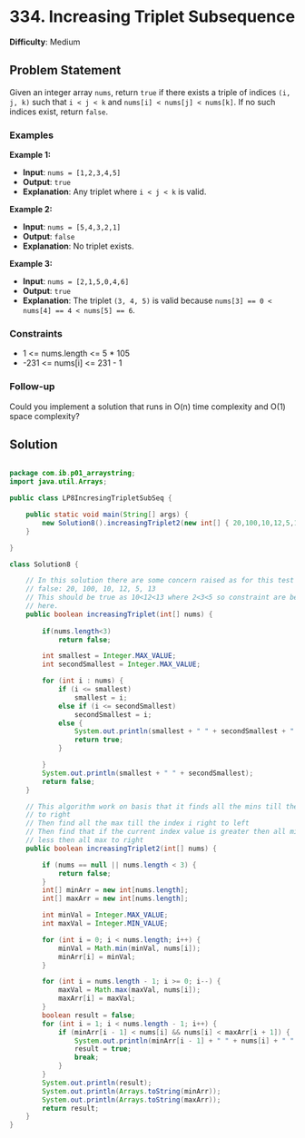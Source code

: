 # 334. Increasing Triplet Subsequence

**Difficulty**: Medium

## Problem Statement
Given an integer array `nums`, return `true` if there exists a triple of indices `(i, j, k)` such that `i < j < k` and `nums[i] < nums[j] < nums[k]`. If no such indices exist, return `false`.

### Examples

**Example 1:**
- **Input**: `nums = [1,2,3,4,5]`
- **Output**: `true`
- **Explanation**: Any triplet where `i < j < k` is valid.

**Example 2:**
- **Input**: `nums = [5,4,3,2,1]`
- **Output**: `false`
- **Explanation**: No triplet exists.

**Example 3:**
- **Input**: `nums = [2,1,5,0,4,6]`
- **Output**: `true`
- **Explanation**: The triplet `(3, 4, 5)` is valid because `nums[3] == 0 < nums[4] == 4 < nums[5] == 6`.

### Constraints
- 1 <= nums.length <= 5 * 105
- -231 <= nums[i] <= 231 - 1

### Follow-up
Could you implement a solution that runs in O(n) time complexity and O(1) space complexity?

## Solution

```java

package com.ib.p01_arraystring;
import java.util.Arrays;

public class LP8IncresingTripletSubSeq {

	public static void main(String[] args) {
		new Solution8().increasingTriplet2(new int[] { 20,100,10,12,5,13,14,12 });
	}

}

class Solution8 {

	// In this solution there are some concern raised as for this test case it is
	// false: 20, 100, 10, 12, 5, 13
	// This should be true as 10<12<13 where 2<3<5 so constraint are being followed
	// here.
	public boolean increasingTriplet(int[] nums) {
		
		if(nums.length<3)
			return false;

		int smallest = Integer.MAX_VALUE;
		int secondSmallest = Integer.MAX_VALUE;

		for (int i : nums) {
			if (i <= smallest)
				smallest = i;
			else if (i <= secondSmallest)
				secondSmallest = i;
			else {
				System.out.println(smallest + " " + secondSmallest + " " + " " + i);
				return true;
			}

		}
		System.out.println(smallest + " " + secondSmallest);
		return false;
	}

	// This algorithm work on basis that it finds all the mins till the index i left
	// to right
	// Then find all the max till the index i right to left
	// Then find that if the current index value is greater then all min to left and
	// less then all max to right
	public boolean increasingTriplet2(int[] nums) {

		if (nums == null || nums.length < 3) {
			return false;
		}
		int[] minArr = new int[nums.length];
		int[] maxArr = new int[nums.length];

		int minVal = Integer.MAX_VALUE;
		int maxVal = Integer.MIN_VALUE;

		for (int i = 0; i < nums.length; i++) {
			minVal = Math.min(minVal, nums[i]);
			minArr[i] = minVal;
		}

		for (int i = nums.length - 1; i >= 0; i--) {
			maxVal = Math.max(maxVal, nums[i]);
			maxArr[i] = maxVal;
		}
		boolean result = false;
		for (int i = 1; i < nums.length - 1; i++) {
			if (minArr[i - 1] < nums[i] && nums[i] < maxArr[i + 1]) {
				System.out.println(minArr[i - 1] + " " + nums[i] + " " + maxArr[i + 1]);
				result = true;
				break;
			}
		}
		System.out.println(result);
		System.out.println(Arrays.toString(minArr));
		System.out.println(Arrays.toString(maxArr));
		return result;
	}
}

